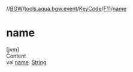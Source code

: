 //[BGW](../../../../index.md)/[tools.aqua.bgw.event](../../index.md)/[KeyCode](../index.md)/[F11](index.md)/[name](name.md)



# name  
[jvm]  
Content  
val [name](name.md): [String](https://kotlinlang.org/api/latest/jvm/stdlib/kotlin/-string/index.html)  



